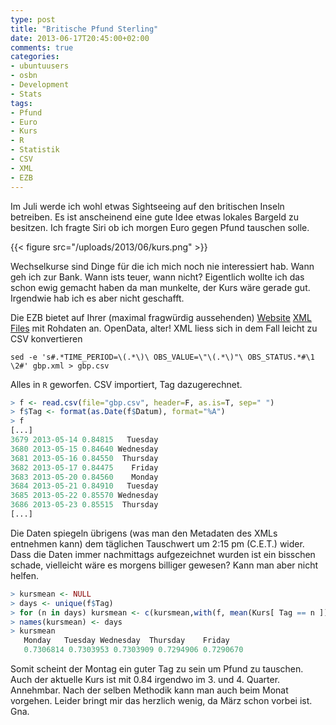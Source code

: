 ```yaml
---
type: post
title: "Britische Pfund Sterling"
date: 2013-06-17T20:45:00+02:00
comments: true
categories:
- ubuntuusers
- osbn
- Development
- Stats
tags:
- Pfund
- Euro
- Kurs
- R
- Statistik
- CSV
- XML
- EZB
---
```


Im Juli werde ich wohl etwas Sightseeing auf den britischen Inseln betreiben.
Es ist anscheinend eine gute Idee etwas lokales Bargeld zu besitzen.
Ich fragte Siri ob ich morgen Euro gegen Pfund tauschen solle.

{{< figure src="/uploads/2013/06/kurs.png" >}}

Wechselkurse sind Dinge für die ich mich noch nie interessiert hab. Wann
geh ich zur Bank. Wann ists teuer, wann nicht?  Eigentlich wollte ich das
schon ewig gemacht haben da man munkelte, der Kurs wäre gerade gut.
Irgendwie hab ich es aber nicht geschafft.

Die EZB bietet auf Ihrer (maximal fragwürdig aussehenden)
[Website](http://www.ecb.int/stats/exchange/eurofxref/html/eurofxref-graph-gbp.en.html)
[XML Files](http://www.ecb.int/stats/exchange/eurofxref/html/gbp.xml)
mit Rohdaten an. OpenData, alter! XML liess
sich in dem Fall leicht zu CSV konvertieren

    sed -e 's#.*TIME_PERIOD=\(.*\)\ OBS_VALUE=\"\(.*\)"\ OBS_STATUS.*#\1 \2#' gbp.xml > gbp.csv

Alles in `R` geworfen. CSV importiert, Tag dazugerechnet.

``` r
> f <- read.csv(file="gbp.csv", header=F, as.is=T, sep=" ")
> f$Tag <- format(as.Date(f$Datum), format="%A")
> f
[...]
3679 2013-05-14 0.84815   Tuesday
3680 2013-05-15 0.84640 Wednesday
3681 2013-05-16 0.84550  Thursday
3682 2013-05-17 0.84475    Friday
3683 2013-05-20 0.84560    Monday
3684 2013-05-21 0.84910   Tuesday
3685 2013-05-22 0.85570 Wednesday
3686 2013-05-23 0.85515  Thursday
[...]
```

Die Daten spiegeln übrigens (was man den Metadaten des XMLs entnehmen kann) dem
täglichen Tauschwert um 2:15 pm (C.E.T.) wider. Dass die Daten immer nachmittags
aufgezeichnet wurden ist ein bisschen schade, vielleicht wäre es morgens
billiger gewesen? Kann man aber nicht helfen.

``` r
> kursmean <- NULL
> days <- unique(f$Tag)
> for (n in days) kursmean <- c(kursmean,with(f, mean(Kurs[ Tag == n ])))
> names(kursmean) <- days
> kursmean
   Monday   Tuesday Wednesday  Thursday    Friday
   0.7306814 0.7303953 0.7303909 0.7294906 0.7290670
```

Somit scheint der Montag ein guter Tag zu sein um Pfund zu tauschen. Auch der aktuelle
Kurs ist mit 0.84 irgendwo im 3. und 4. Quarter. Annehmbar. Nach der selben
Methodik kann man auch beim Monat vorgehen. Leider bringt mir das herzlich
wenig, da März schon vorbei ist. Gna.
